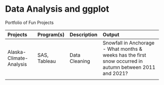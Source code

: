 # Data Analysis and ggplot
 Portfolio of Fun Projects


| Projects  | Program(s)  | Description |Output |
| :------------ |:---------------| :---------------| :---------------|
| Alaska-Climate-Analysis    | SAS, Tableau  | Data Cleaning | Snowfall in Anchorage - What months & weeks has the first snow occurred in autumn between 2011 and 2021? |
|  |        |   |
